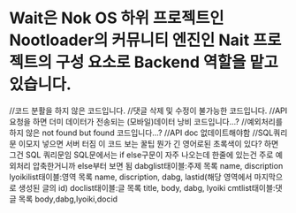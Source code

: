 # Wait은 Nok OS 하위 프로젝트인 Nootloader의 커뮤니티 엔진인 Nait 프로젝트의 구성 요소로 Backend 역할을 맡고 있습니다.
//코드 분활을 하지 않은 코드입니다.
//댓글 삭제 및 수정이 불가능한 코드입니다.
//API요청을 하면 더미 데이터가 전송되는 (모바일)데이터 낭비 코드입니다...?
//예외처리를 하지 않은 not found but found 코드입니다...?
//API doc 없데이트해야함
//SQL쿼리문 이모지 넣으면 서버 터짐
이 코드 보는 꿀팁
뭔가 긴 영어로된 초록색이 있다? 하면 그건 SQL 쿼리문임
SQL문에서는 if else구문이 자주 나오는데 한줄에 있는건 주로 예외처리 압축한거니까 else부터 보면 됨
dabglist태이블:주제 목록
name, discription
lyoikilist태이블:영역 목록
name, discription, dabg, lastid(해당 영역에서 마지막으로 생성된 글의 id)
doclist태이블:글 목록
title, body, dabg, lyoiki
cmtlist태이블:댓글 목록
body,dabg,lyoiki,docid